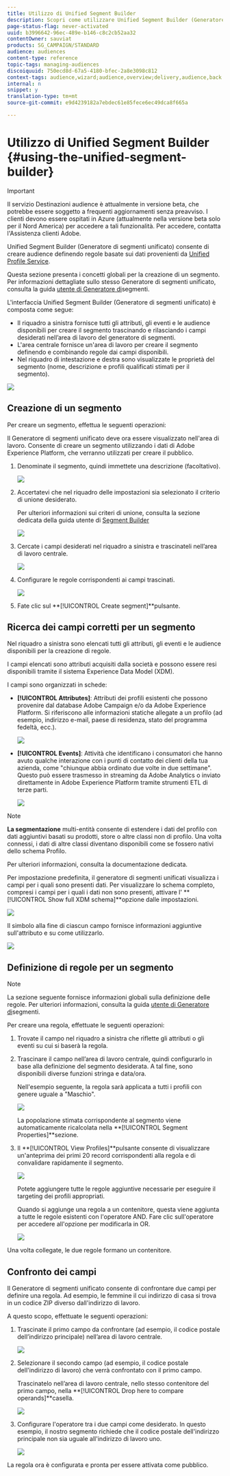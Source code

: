 ```yaml
---
title: Utilizzo di Unified Segment Builder
description: Scopri come utilizzare Unified Segment Builder (Generatore segmenti unificato) per creare audience.
page-status-flag: never-activated
uuid: b3996642-96ec-489e-b146-c8c2cb52aa32
contentOwner: sauviat
products: SG_CAMPAIGN/STANDARD
audience: audiences
content-type: reference
topic-tags: managing-audiences
discoiquuid: 750ecd8d-67a5-4180-bfec-2a8e3098c812
context-tags: audience,wizard;audience,overview;delivery,audience,back
internal: n
snippet: y
translation-type: tm+mt
source-git-commit: e9d4239182a7ebdec61e85fece6ec49dca8f665a

---
```



# Utilizzo di Unified Segment Builder {#using-the-unified-segment-builder}

>[!IMPORTANT]
>
>Il servizio Destinazioni audience è attualmente in versione beta, che potrebbe essere soggetto a frequenti aggiornamenti senza preavviso. I clienti devono essere ospitati in Azure (attualmente nella versione beta solo per il Nord America) per accedere a tali funzionalità. Per accedere, contatta l&#39;Assistenza clienti Adobe.

Unified Segment Builder (Generatore di segmenti unificato) consente di creare audience definendo regole basate sui dati provenienti da [Unified Profile Service](https://www.adobe.io/apis/experienceplatform/home/profile-identity-segmentation.html).

Questa sezione presenta i concetti globali per la creazione di un segmento. Per informazioni dettagliate sullo stesso Generatore di segmenti unificato, consulta la guida [utente di Generatore di](https://www.adobe.io/apis/experienceplatform/home/profile-identity-segmentation/profile-identity-segmentation-services.html#!api-specification/markdown/narrative/technical_overview/segmentation/segment-builder-guide.md)segmenti.

L&#39;interfaccia Unified Segment Builder (Generatore di segmenti unificato) è composta come segue:

* Il riquadro a sinistra fornisce tutti gli attributi, gli eventi e le audience disponibili per creare il segmento trascinando e rilasciando i campi desiderati nell’area di lavoro del generatore di segmenti.
* L&#39;area centrale fornisce un&#39;area di lavoro per creare il segmento definendo e combinando regole dai campi disponibili.
* Nel riquadro di intestazione e destra sono visualizzate le proprietà del segmento (nome, descrizione e profili qualificati stimati per il segmento).

![](assets/aep_audiences_interface.png)

## Creazione di un segmento

Per creare un segmento, effettua le seguenti operazioni:

Il Generatore di segmenti unificato deve ora essere visualizzato nell&#39;area di lavoro. Consente di creare un segmento utilizzando i dati di Adobe Experience Platform, che verranno utilizzati per creare il pubblico.

1. Denominate il segmento, quindi immettete una descrizione (facoltativo).

   ![](assets/aep_audiences_creation_edit_name.png)

1. Accertatevi che nel riquadro delle impostazioni sia selezionato il criterio di unione desiderato.

   Per ulteriori informazioni sui criteri di unione, consulta la sezione dedicata della guida utente di [Segment Builder](https://www.adobe.io/apis/experienceplatform/home/profile-identity-segmentation/profile-identity-segmentation-services.html#!api-specification/markdown/narrative/technical_overview/segmentation/segment-builder-guide.md)

   ![](assets/aep_audiences_mergepolicy.png)

1. Cercate i campi desiderati nel riquadro a sinistra e trascinateli nell’area di lavoro centrale.

   ![](assets/aep_audiences_dragfield.png)

1. Configurare le regole corrispondenti ai campi trascinati.

   ![](assets/aep_audiences_configure_rules.png)

1. Fate clic sul **[!UICONTROL Create segment]**pulsante.

## Ricerca dei campi corretti per un segmento

Nel riquadro a sinistra sono elencati tutti gli attributi, gli eventi e le audience disponibili per la creazione di regole.

I campi elencati sono attributi acquisiti dalla società e possono essere resi disponibili tramite il sistema [](https://www.adobe.io/apis/experienceplatform/home/xdm.html)Experience Data Model (XDM).

I campi sono organizzati in schede:

* **[!UICONTROL Attributes]**: Attributi dei profili esistenti che possono provenire dal database Adobe Campaign e/o da Adobe Experience Platform. Si riferiscono alle informazioni statiche allegate a un profilo (ad esempio, indirizzo e-mail, paese di residenza, stato del programma fedeltà, ecc.).

   ![](assets/aep_audiences_attributestab.png)

* **[!UICONTROL Events]**: Attività che identificano i consumatori che hanno avuto qualche interazione con i punti di contatto dei clienti della tua azienda, come &quot;chiunque abbia ordinato due volte in due settimane&quot;. Questo può essere trasmesso in streaming da Adobe Analytics o inviato direttamente in Adobe Experience Platform tramite strumenti ETL di terze parti.

   ![](assets/aep_audiences_eventstab.png)

>[!NOTE]
>
>**La segmentazione** multi-entità consente di estendere i dati del profilo con dati aggiuntivi basati su prodotti, store o altre classi non di profilo. Una volta connessi, i dati di altre classi diventano disponibili come se fossero nativi dello schema Profilo.
>
>Per ulteriori informazioni, consulta la documentazione [](https://www.adobe.io/apis/experienceplatform/home/profile-identity-segmentation/profile-identity-segmentation-services.html#!api-specification/markdown/narrative/tutorials/segmentation/multi_entity_segmentation.md)dedicata.

Per impostazione predefinita, il generatore di segmenti unificati visualizza i campi per i quali sono presenti dati. Per visualizzare lo schema completo, compresi i campi per i quali i dati non sono presenti, attivare l&#39; **[!UICONTROL Show full XDM schema]**opzione dalle impostazioni.

![](assets/aep_audiences_populatedfields.png)

Il simbolo alla fine di ciascun campo fornisce informazioni aggiuntive sull&#39;attributo e su come utilizzarlo.

![](assets/aep_audiences_isymbol.png)

## Definizione di regole per un segmento

>[!NOTE]
>
>La sezione seguente fornisce informazioni globali sulla definizione delle regole. Per ulteriori informazioni, consulta la guida [utente di Generatore di](https://www.adobe.io/apis/experienceplatform/home/profile-identity-segmentation/profile-identity-segmentation-services.html#!api-specification/markdown/narrative/technical_overview/segmentation/segment-builder-guide.md)segmenti.

Per creare una regola, effettuate le seguenti operazioni:

1. Trovate il campo nel riquadro a sinistra che riflette gli attributi o gli eventi su cui si baserà la regola.

1. Trascinare il campo nell’area di lavoro centrale, quindi configurarlo in base alla definizione del segmento desiderata. A tal fine, sono disponibili diverse funzioni stringa e data/ora.

   Nell&#39;esempio seguente, la regola sarà applicata a tutti i profili con genere uguale a &quot;Maschio&quot;.

   ![](assets/aep_audiences_malegender.png)

   La popolazione stimata corrispondente al segmento viene automaticamente ricalcolata nella **[!UICONTROL Segment Properties]**sezione.

1. Il **[!UICONTROL View Profiles]**pulsante consente di visualizzare un&#39;anteprima dei primi 20 record corrispondenti alla regola e di convalidare rapidamente il segmento.

   ![](assets/aep_audiences_samplepreview.png)

   Potete aggiungere tutte le regole aggiuntive necessarie per eseguire il targeting dei profili appropriati.

   Quando si aggiunge una regola a un contenitore, questa viene aggiunta a tutte le regole esistenti con l&#39;operatore AND. Fare clic sull&#39;operatore per accedere all&#39;opzione per modificarla in OR.

   ![](assets/aep_audiences_andoperator.png)

Una volta collegate, le due regole formano un contenitore.

## Confronto dei campi

Il Generatore di segmenti unificato consente di confrontare due campi per definire una regola. Ad esempio, le femmine il cui indirizzo di casa si trova in un codice ZIP diverso dall&#39;indirizzo di lavoro.

A questo scopo, effettuate le seguenti operazioni:

1. Trascinate il primo campo da confrontare (ad esempio, il codice postale dell’indirizzo principale) nell’area di lavoro centrale.

   ![](assets/aep_audiences_comparing_1.png)

1. Selezionare il secondo campo (ad esempio, il codice postale dell&#39;indirizzo di lavoro) che verrà confrontato con il primo campo.

   Trascinatelo nell’area di lavoro centrale, nello stesso contenitore del primo campo, nella **[!UICONTROL Drop here to compare operands]**casella.

   ![](assets/aep_audiences_comparing_2.png)

1. Configurare l&#39;operatore tra i due campi come desiderato. In questo esempio, il nostro segmento richiede che il codice postale dell&#39;indirizzo principale non sia uguale all&#39;indirizzo di lavoro uno.

   ![](assets/aep_audiences_comparing_3.png)

La regola ora è configurata e pronta per essere attivata come pubblico.
